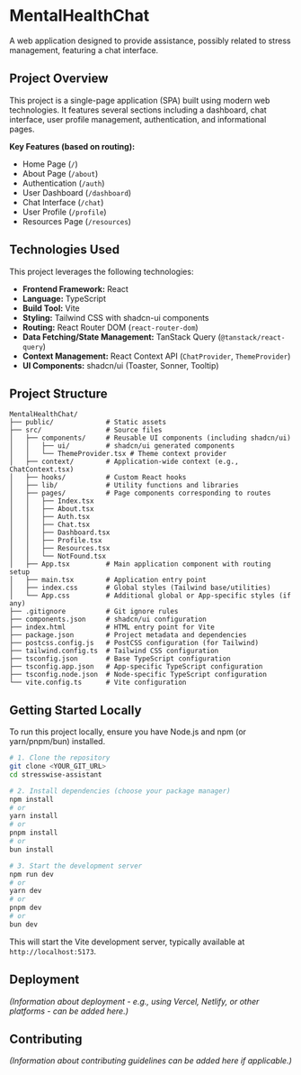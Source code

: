 # MentalHealthChat

A web application designed to provide assistance, possibly related to stress management, featuring a chat interface.

## Project Overview

This project is a single-page application (SPA) built using modern web technologies. It features several sections including a dashboard, chat interface, user profile management, authentication, and informational pages.

**Key Features (based on routing):**
- Home Page (`/`)
- About Page (`/about`)
- Authentication (`/auth`)
- User Dashboard (`/dashboard`)
- Chat Interface (`/chat`)
- User Profile (`/profile`)
- Resources Page (`/resources`)

## Technologies Used

This project leverages the following technologies:

- **Frontend Framework:** React
- **Language:** TypeScript
- **Build Tool:** Vite
- **Styling:** Tailwind CSS with shadcn-ui components
- **Routing:** React Router DOM (`react-router-dom`)
- **Data Fetching/State Management:** TanStack Query (`@tanstack/react-query`)
- **Context Management:** React Context API (`ChatProvider`, `ThemeProvider`)
- **UI Components:** shadcn/ui (Toaster, Sonner, Tooltip)

## Project Structure

```
MentalHealthChat/
├── public/             # Static assets
├── src/                # Source files
│   ├── components/     # Reusable UI components (including shadcn/ui)
│   │   ├── ui/         # shadcn/ui generated components
│   │   └── ThemeProvider.tsx # Theme context provider
│   ├── context/        # Application-wide context (e.g., ChatContext.tsx)
│   ├── hooks/          # Custom React hooks
│   ├── lib/            # Utility functions and libraries
│   ├── pages/          # Page components corresponding to routes
│   │   ├── Index.tsx
│   │   ├── About.tsx
│   │   ├── Auth.tsx
│   │   ├── Chat.tsx
│   │   ├── Dashboard.tsx
│   │   ├── Profile.tsx
│   │   ├── Resources.tsx
│   │   └── NotFound.tsx
│   ├── App.tsx         # Main application component with routing setup
│   ├── main.tsx        # Application entry point
│   ├── index.css       # Global styles (Tailwind base/utilities)
│   └── App.css         # Additional global or App-specific styles (if any)
├── .gitignore          # Git ignore rules
├── components.json     # shadcn/ui configuration
├── index.html          # HTML entry point for Vite
├── package.json        # Project metadata and dependencies
├── postcss.config.js   # PostCSS configuration (for Tailwind)
├── tailwind.config.ts  # Tailwind CSS configuration
├── tsconfig.json       # Base TypeScript configuration
├── tsconfig.app.json   # App-specific TypeScript configuration
├── tsconfig.node.json  # Node-specific TypeScript configuration
└── vite.config.ts      # Vite configuration
```

## Getting Started Locally

To run this project locally, ensure you have Node.js and npm (or yarn/pnpm/bun) installed.

```sh
# 1. Clone the repository
git clone <YOUR_GIT_URL>
cd stresswise-assistant

# 2. Install dependencies (choose your package manager)
npm install
# or
yarn install
# or
pnpm install
# or
bun install

# 3. Start the development server
npm run dev
# or
yarn dev
# or
pnpm dev
# or
bun dev
```

This will start the Vite development server, typically available at `http://localhost:5173`.

## Deployment

*(Information about deployment - e.g., using Vercel, Netlify, or other platforms - can be added here.)*

## Contributing

*(Information about contributing guidelines can be added here if applicable.)*
